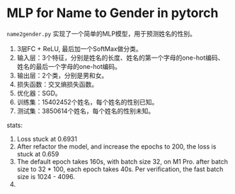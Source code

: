 # MLP for Name to Gender in pytorch

`name2gender.py` 实现了一个简单的MLP模型，用于预测姓名的性别。
1. 3层FC + ReLU, 最后加一个SoftMax做分类。
1. 输入层：3个特征，分别是姓名的长度、姓名的第一个字母的one-hot编码、姓名的最后一个字母的one-hot编码。
1. 输出层：2个类，分别是男和女。
1. 损失函数：交叉熵损失函数。
1. 优化器：SGD。
1. 训练集：15402452个姓名，每个姓名的性别已知。
1. 测试集：3850614个姓名，每个姓名的性别未知。

stats:

1. Loss stuck at 0.6931
1. After refactor the model, and increase the epochs to 200,  the loss is stuck at 0.659
1. The default epoch takes 160s, with batch size 32, on M1 Pro. after batch size to 32 * 100, each epoch takes 40s. Per verification, the fast batch size is 1024 - 4096.
1. 